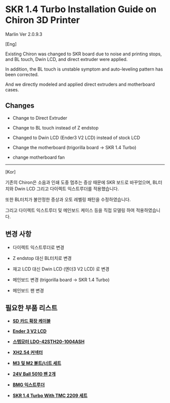 # SKR 1.4 Turbo Installation Guide on Chiron 3D Printer

Marlin Ver 2.0.9.3

[Eng]

Existing Chiron was changed to SKR board due to noise and printing stops, and BL touch, Dwin LCD, and direct extruder were applied.

In addition, the BL touch is unstable symptom and auto-leveling pattern has been corrected.

And we directly modeled and applied direct extruders and motherboard cases.

## Changes 
 
- Change to Direct Extruder

- Change to BL touch instead of Z endstop

- Changed to Dwin LCD (Ender3 V2 LCD) instead of stock LCD

- Change the motherboard (trigorilla board -> SKR 1.4 Turbo)

- change motherboard fan

****

[Kor]

기존의 Chiron은 소음과 인쇄 도중 멈추는 증상 때문에 SKR 보드로 바꾸었으며, BL터치와 Dwin LCD 그리고 다이렉트 익스트루더를 적용했습니다. 

또한 BL터치가 불안정한 증상과 오토 레벨링 패턴을 수정하였습니다. 

그리고 다이렉트 익스트루더 및 메인보드 케이스 등을 직접 모델링 하여 적용하였습니다.

## 변경 사항

- 다이렉트 익스트루더로 변경

- Z endstop 대신 BL터치로 변경

- 재고 LCD 대신 Dwin LCD (엔더3 V2 LCD) 로 변경

- 메인보드 변경 (trigorilla board -> SKR 1.4 Turbo)

- 메인보드 팬 변경

## 필요한 부품 리스트

- **[SD 카드 확장 케이블](https://fr.aliexpress.com/item/4000405842609.html?spm=a2g0o.productlist.0.0.53c846b6Hn52Kr&algo_pvid=180289da-d1b1-4f24-a353-3bc05e539f39&algo_exp_id=180289da-d1b1-4f24-a353-3bc05e539f39-0&pdp_ext_f=%7B%22sku_id%22%3A%2210000001675153781%22%7D&pdp_pi=-1%3B1.79%3B-1%3B-1%40salePrice%3BUSD%3Bsearch-mainSearch)**

- **[Ender 3 V2 LCD](https://ko.aliexpress.com/item/1005002344513406.html?gatewayAdapt=glo2kor&spm=a2g0o.order_list.0.0.21ef140f73gCIA)**

- **[스텝모터 LDO-42STH20-1004ASH](https://ko.aliexpress.com/item/1005003505769393.html?spm=a2g0o.productlist.0.0.17f14283GIIWnm&algo_pvid=73b5fbff-4236-4114-ab6f-0df3ae4475a9&algo_exp_id=73b5fbff-4236-4114-ab6f-0df3ae4475a9-6&pdp_ext_f=%7B%22sku_id%22%3A%2212000026092857083%22%7D&pdp_pi=-1%3B7.32%3B-1%3B-1%40salePrice%3BUSD%3Bsearch-mainSearch)**

- **[XH2.54 커넥터](https://ko.aliexpress.com/item/4000126563819.html?gatewayAdapt=glo2kor&spm=a2g0o.order_list.0.0.21ef140f73gCIA)**

- **[M3 및 M2 볼트/너트 세트](https://ko.aliexpress.com/item/1005002109863123.html?gatewayAdapt=glo2kor&spm=a2g0o.order_list.0.0.21ef140f73gCIA)**

- **[24V Ball 5010 팬 2개](https://ko.aliexpress.com/item/4001073835616.html?gatewayAdapt=glo2kor&spm=a2g0o.order_list.0.0.21ef140f73gCIA)**

- **[BMG 익스트루더](https://ko.aliexpress.com/item/32950787714.html?spm=a2g0o.productlist.0.0.393d2a74uBHDvd&algo_pvid=2e02be82-f3ac-4b90-8d7f-f896545be58d&algo_exp_id=2e02be82-f3ac-4b90-8d7f-f896545be58d-17&pdp_ext_f=%7B%22sku_id%22%3A%2212000025391444054%22%7D&pdp_pi=-1%3B31.33%3B-1%3B-1%40salePrice%3BUSD%3Bsearch-mainSearch)**

- **[SKR 1.4 Turbo With TMC 2209 세트](https://ko.aliexpress.com/item/4000470048293.html?spm=a2g0o.store_pc_allProduct.8148356.11.2e63771cB1wwFl)**

